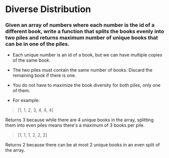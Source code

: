 # Diverse Distribution

### Given an array of numbers where each number is the id of a different book, write a function that splits the books evenly into two piles and returns maximum number of unique books that can be in one of the piles.

* Each unique number is an id of a book, but we can have multiple copies of the same book.

* The two piles must contain the same number of books. Discard the remaining book if there is one.

* You do not have to maximize the book diversity for both piles, only one of them.

* For example: 

> [1, 1, 2, 3, 4, 4, 4]

Returns 3 because while there are 4 unique books in the array, splitting them into even piles means there's a maximum of 3 books per pile.

> [1, 1, 1, 2, 2, 2]

Returns 2 because there can be at most 2 unique books in an even split of the array.
